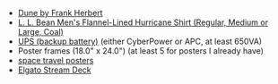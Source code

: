 - [Dune by Frank Herbert](https://www.amazon.ca/Dune-Frank-Herbert/dp/0441172717/147-2876979-5101837?psc=1)
- [L. L. Bean Men's Flannel-Lined Hurricane Shirt (Regular, Medium or Large, Coal)](https://www.llbean.ca/shop/Mens-Flannel-Lined-Hurricane-Shirt/90119.html?CORECRD=true&attrValue_0=Coal)
- [UPS (backup battery)](https://www.amazon.ca/CyberPower-ST425-Standby-Outlets-Compact/dp/B07SKX78PV) (either CyberPower or APC, at least 650VA)
- Poster frames (18.0" x 24.0") (at least 5 for posters I already have)
- [space travel posters](https://www.uncommongoods.com/product/interstellar-travel-posters)
- [Elgato Stream Deck](https://www.elgato.com/en/gaming/stream-deck)